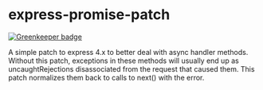 express-promise-patch
=====================

[![Greenkeeper badge](https://badges.greenkeeper.io/gas-buddy/express-promise.svg)](https://greenkeeper.io/)

A simple patch to express 4.x to better deal with async handler methods.
Without this patch, exceptions in these methods will usually end up as
uncaughtRejections disassociated from the request that caused them. This
patch normalizes them back to calls to next() with the error.